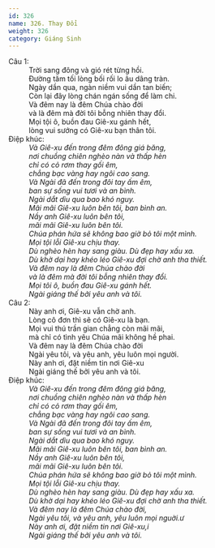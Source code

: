 ```yaml
---
id: 326
name: 326. Thay Đổi
weight: 326
category: Giáng Sinh
---
```

<dl><dt>Câu 1:</dt><dd data-verse="1">Trời sang đông và gió rét từng hồi. <br/>Đường tăm tối lòng bối rối lo âu dâng tràn. <br/>Ngày dần qua, ngàn niềm vui dần tan biến; <br/>Còn lại đây lòng chán ngán sống để làm chi. <br/>Và đêm nay là đêm Chúa chào đời <br/>và là đêm mà đời tôi bỗng nhiên thay đổi. <br/>Mọi tội ô, buồn đau Giê-xu gánh hết, <br/>lòng vui sướng có Giê-xu bạn thân tôi. </dd><dt>Điệp khúc:</dt><dd data-chorus="1"><em>Và Giê-xu đến trong đêm đông giá băng, <br/>nơi chuồng chiên nghèo nàn và thấp hèn <br/>chỉ có cỏ rơm thay gối êm, <br/>chẳng bạc vàng hay ngôi cao sang. <br/>Và Ngài đã đến trong đôi tay ấm êm, <br/>ban sự sống vui tươi và an bình. <br/>Ngài dắt dìu qua bao khó nguy. <br/>Mãi mãi Giê-xu luôn bên tôi, ban bình an. <br/>Nầy anh Giê-xu luôn bên tôi, <br/>mãi mãi Giê-xu luôn bên tôi. <br/>Chúa phán hứa sẽ không bao giờ bỏ tôi một mình. <br/>Mọi tội lỗi Giê-xu chịu thay. <br/>Dù nghèo hèn hay sang giàu. Dù đẹp hay xấu xa. <br/>Dù khờ dại hay khéo léo Giê-xu đợi chờ anh tha thiết. <br/>Và đêm nay là đêm Chúa chào đời <br/>và là đêm mà đời tôi bỗng nhiên thay đổi. <br/>Mọi tôi ô, buồn đau Giê-xu gánh hết. <br/>Ngài giáng thế bởi yêu anh và tôi. </em></dd><dt>Câu 2:</dt><dd data-verse="2">Này anh ơi, Giê-xu vẫn chờ anh. <br/>Lòng cô đơn thì sẽ có Giê-xu là bạn. <br/>Mọi vui thú trần gian chẳng còn mãi mãi, <br/>mà chỉ có tình yêu Chúa mãi không hề phai. <br/>Và đêm nay là đêm Chúa chào đời <br/>Ngài yêu tôi, và yêu anh, yêu luôn mọi người. <br/>Này anh ơi, đặt niềm tin nơi Giê-xu <br/>Ngài giáng thế bởi yêu anh và tôi. </dd><dt>Điệp khúc:</dt><dd data-chorus="1"><em>Và Giê-xu đến trong đêm đông giá băng, <br/>nơi chuồng chiên nghèo nàn và thấp hèn <br/>chỉ có cỏ rơm thay gối êm, <br/>chẳng bạc vàng hay ngôi cao sang. <br/>Và Ngài đã đến trong đôi tay ấm êm, <br/>ban sự sống vui tươi và an bình. <br/>Ngài dắt dìu qua bao khó nguy. <br/>Mãi mãi Giê-xu luôn bên tôi, ban bình an. <br/>Nầy anh Giê-xu luôn bên tôi, <br/>mãi mãi Giê-xu luôn bên tôi. <br/>Chúa phán hứa sẽ không bao giờ bỏ tôi một mình. <br/>Mọi tội lỗi Giê-xu chịu thay. <br/>Dù nghèo hèn hay sang giàu. Dù đẹp hay xấu xa. <br/>Dù khờ dại hay khéo léo Giê-xu đợi chờ anh tha thiết. <br/>Và đêm nay là đêm Chúa chào đời, <br/>Ngài yêu tôi, và yêu anh, yêu luôn mọi nguời.ư <br/>Này anh ơi, đặt niềm tin nơi Giê-xu,i <br/>Ngài giáng thế bởi yêu anh và tôi. </em></dd></dl>
